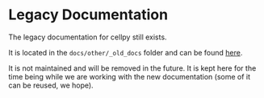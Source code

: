 # Legacy Documentation

The legacy documentation for cellpy still exists.

It is located in the `docs/other/_old_docs` folder and can be found [here](https://github.com/jepegit/cellpy/tree/a09c46f05a7acdd6684e5b7eb5820e58f747cd12/_old_docs).

It is not maintained and will be removed in the future.
It is kept here for the time being while we are working with the new documentation (some of it can be
reused, we hope).

